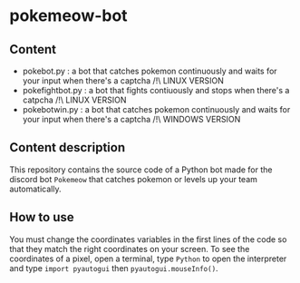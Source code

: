 # pokemeow-bot

## Content
* pokebot.py : a bot that catches pokemon continuously and waits for your input when there's a captcha /!\ LINUX VERSION
* pokefightbot.py : a bot that fights contiuously and stops when there's a catpcha /!\ LINUX VERSION
* pokebotwin.py : a bot that catches pokemon continuously and waits for your input when there's a captcha /!\ WINDOWS VERSION

## Content description
This repository contains the source code of a Python bot made for the discord bot `Pokemeow` that catches pokemon or levels up your team automatically.

## How to use
You must change the coordinates variables in the first lines of the code so that they match the right coordinates on your screen. To see the coordinates of a pixel, open a terminal, type `Python` to open the interpreter and type `import pyautogui` then `pyautogui.mouseInfo()`.
